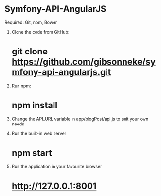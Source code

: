 # Symfony-API-AngularJS
Required: Git, npm, Bower

1. Clone the code from GitHub:

    # git clone https://github.com/gibsonneke/symfony-api-angularjs.git

2. Run npm:

    # npm install
	
3. Change the API_URL variable in app/blogPost/api.js to suit your own needs

4. Run the built-in web server

	# npm start
	
5. Run the application in your favourite browser

	# http://127.0.0.1:8001